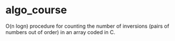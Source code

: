 algo_course
===========
O(n logn) procedure for counting the number of inversions (pairs of numbers out of order) in an array coded in C.
